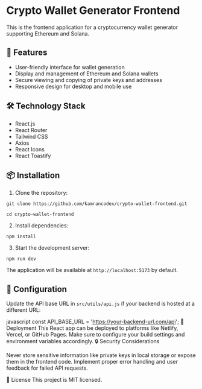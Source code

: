 # Crypto Wallet Generator Frontend

This is the frontend application for a cryptocurrency wallet generator supporting Ethereum and Solana.

## 🚀 Features

- User-friendly interface for wallet generation
- Display and management of Ethereum and Solana wallets
- Secure viewing and copying of private keys and addresses
- Responsive design for desktop and mobile use

## 🛠️ Technology Stack

- React.js
- React Router
- Tailwind CSS
- Axios
- React Icons
- React Toastify

## 📦 Installation

1. Clone the repository:

```
git clone https://github.com/kamrancodex/crypto-wallet-frontend.git
```

```
cd crypto-wallet-frontend
```

2. Install dependencies:

```
npm install
```

3. Start the development server:

```
npm run dev
```

The application will be available at `http://localhost:5173` by default.

## 🔧 Configuration

Update the API base URL in `src/utils/api.js` if your backend is hosted at a different URL:

javascript
const API_BASE_URL = 'https://your-backend-url.com/api';
🚀 Deployment
This React app can be deployed to platforms like Netlify, Vercel, or GitHub Pages. Make sure to configure your build settings and environment variables accordingly.
🔒 Security Considerations

Never store sensitive information like private keys in local storage or expose them in the frontend code.
Implement proper error handling and user feedback for failed API requests.

📄 License
This project is MIT licensed.

